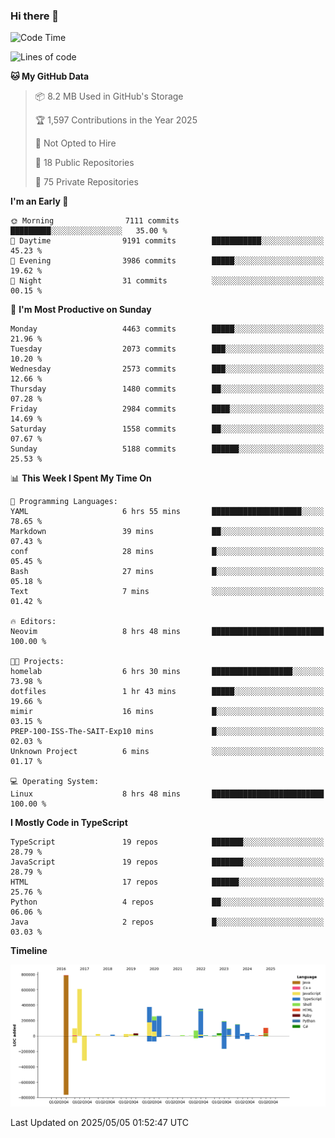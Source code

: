 ### Hi there 👋

<!--
**Clumsy-Coder/Clumsy-Coder** is a ✨ _special_ ✨ repository because its `README.md` (this file) appears on your GitHub profile.

Here are some ideas to get you started:

- 🔭 I’m currently working on ...
- 🌱 I’m currently learning ...
- 👯 I’m looking to collaborate on ...
- 🤔 I’m looking for help with ...
- 💬 Ask me about ...
- 📫 How to reach me: ...
- 😄 Pronouns: ...
- ⚡ Fun fact: ...
-->

<!-- anmol098/waka-readme-stats -->
<!--START_SECTION:waka-->
![Code Time](http://img.shields.io/badge/Code%20Time-1%2C254%20hrs%2021%20mins-blue)

![Lines of code](https://img.shields.io/badge/From%20Hello%20World%20I%27ve%20Written-3.6%20million%20lines%20of%20code-blue)

**🐱 My GitHub Data** 

> 📦 8.2 MB Used in GitHub's Storage 
 > 
> 🏆 1,597 Contributions in the Year 2025
 > 
> 🚫 Not Opted to Hire
 > 
> 📜 18 Public Repositories 
 > 
> 🔑 75 Private Repositories 
 > 
**I'm an Early 🐤** 

```text
🌞 Morning                7111 commits        █████████░░░░░░░░░░░░░░░░   35.00 % 
🌆 Daytime                9191 commits        ███████████░░░░░░░░░░░░░░   45.23 % 
🌃 Evening                3986 commits        █████░░░░░░░░░░░░░░░░░░░░   19.62 % 
🌙 Night                  31 commits          ░░░░░░░░░░░░░░░░░░░░░░░░░   00.15 % 
```
📅 **I'm Most Productive on Sunday** 

```text
Monday                   4463 commits        █████░░░░░░░░░░░░░░░░░░░░   21.96 % 
Tuesday                  2073 commits        ███░░░░░░░░░░░░░░░░░░░░░░   10.20 % 
Wednesday                2573 commits        ███░░░░░░░░░░░░░░░░░░░░░░   12.66 % 
Thursday                 1480 commits        ██░░░░░░░░░░░░░░░░░░░░░░░   07.28 % 
Friday                   2984 commits        ████░░░░░░░░░░░░░░░░░░░░░   14.69 % 
Saturday                 1558 commits        ██░░░░░░░░░░░░░░░░░░░░░░░   07.67 % 
Sunday                   5188 commits        ██████░░░░░░░░░░░░░░░░░░░   25.53 % 
```


📊 **This Week I Spent My Time On** 

```text
💬 Programming Languages: 
YAML                     6 hrs 55 mins       ████████████████████░░░░░   78.65 % 
Markdown                 39 mins             ██░░░░░░░░░░░░░░░░░░░░░░░   07.43 % 
conf                     28 mins             █░░░░░░░░░░░░░░░░░░░░░░░░   05.45 % 
Bash                     27 mins             █░░░░░░░░░░░░░░░░░░░░░░░░   05.18 % 
Text                     7 mins              ░░░░░░░░░░░░░░░░░░░░░░░░░   01.42 % 

🔥 Editors: 
Neovim                   8 hrs 48 mins       █████████████████████████   100.00 % 

🐱‍💻 Projects: 
homelab                  6 hrs 30 mins       ██████████████████░░░░░░░   73.98 % 
dotfiles                 1 hr 43 mins        █████░░░░░░░░░░░░░░░░░░░░   19.66 % 
mimir                    16 mins             █░░░░░░░░░░░░░░░░░░░░░░░░   03.15 % 
PREP-100-ISS-The-SAIT-Exp10 mins             █░░░░░░░░░░░░░░░░░░░░░░░░   02.03 % 
Unknown Project          6 mins              ░░░░░░░░░░░░░░░░░░░░░░░░░   01.17 % 

💻 Operating System: 
Linux                    8 hrs 48 mins       █████████████████████████   100.00 % 
```

**I Mostly Code in TypeScript** 

```text
TypeScript               19 repos            ███████░░░░░░░░░░░░░░░░░░   28.79 % 
JavaScript               19 repos            ███████░░░░░░░░░░░░░░░░░░   28.79 % 
HTML                     17 repos            ██████░░░░░░░░░░░░░░░░░░░   25.76 % 
Python                   4 repos             ██░░░░░░░░░░░░░░░░░░░░░░░   06.06 % 
Java                     2 repos             █░░░░░░░░░░░░░░░░░░░░░░░░   03.03 % 
```



**Timeline**

![Lines of Code chart](https://raw.githubusercontent.com/Clumsy-Coder/Clumsy-Coder/main/assets/bar_graph.png)


 Last Updated on 2025/05/05 01:52:47 UTC
<!--END_SECTION:waka-->
